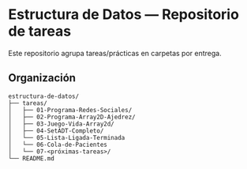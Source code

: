 # Estructura de Datos — Repositorio de tareas

Este repositorio agrupa tareas/prácticas en carpetas por entrega.

## Organización
```
estructura-de-datos/
├── tareas/
│   ├── 01-Programa-Redes-Sociales/
│   ├── 02-Programa-Array2D-Ajedrez/
│   ├── 03-Juego-Vida-Array2d/
│   ├── 04-SetADT-Completo/
│   └── 05-Lista-Ligada-Terminada
│   └── 06-Cola-de-Pacientes
│   └── 07-<próximas-tareas>/
└── README.md
```

